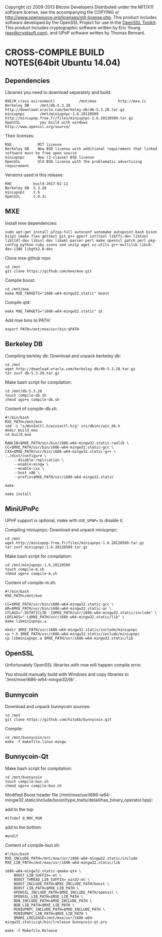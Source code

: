 Copyright (c) 2009-2013 Bitcoin Developers
Distributed under the MIT/X11 software license, see the accompanying
file COPYING or http://www.opensource.org/licenses/mit-license.php.
This product includes software developed by the OpenSSL Project for use in the [OpenSSL Toolkit](http://www.openssl.org/). This product includes
cryptographic software written by Eric Young ([eay@cryptsoft.com](mailto:eay@cryptsoft.com)), and UPnP software written by Thomas Bernard.


CROSS-COMPILE BUILD NOTES(64bit Ubuntu 14.04)
===================

Dependencies
------------
Libraries you need to download separately and build:

	MXE(M cross evironment)           /mnt/mxe          http://mxe.cc
	Berkeley DB     /mnt/db-5.3.28          http://download.oracle.com/berkeley-db/db-5.3.28.tar.gz
	miniupnpc       /mnt/miniupnpc-1.6.20120509         http://miniupnp.free.fr/files/miniupnpc-1.6.20120509.tar.gz
	OpenSSL         you build with windows        http://www.openssl.org/source/

Their licenses:

	MXE            MIT license
	Berkeley DB    New BSD license with additional requirement that linked software must be free open source
	miniupnpc      New (3-clause) BSD license
	OpenSSL        Old BSD license with the problematic advertising requirement

Versions used in this release:

	MXE          build-2017-02-11
	Berkeley DB  5.3.28
	miniupnpc    1.6
	OpenSSL      1.0.1c

MXE
-------
Install mxe dependencies:

	sudo apt-get install p7zip-full autoconf automake autopoint bash bison bzip2 cmake flex gettext git g++ gperf intltool libffi-dev libtool libltdl-dev libssl-dev libxml-parser-perl make openssl patch perl pkg-config python ruby scons sed unzip wget xz-utils g++-multilib libc6-dev-i386 libgtk2.0-dev

Clone mxe github repo

	cd /mnt
	git clone https://github.com/mxe/mxe.git

Compile boost:

	cd /mnt/mxe
	make MXE_TARGETS="i686-w64-mingw32.static" boost

Compile qt4:

	make MXE_TARGETS="i686-w64-mingw32.static" qt

Add mxe bins to PATH:

	export PATH=/mnt/mxe/usr/bin:$PATH

Berkeley DB
-----------
Compiling berkley db:
Download and unpack berkeley db:

	cd /mnt
	wget http://download.oracle.com/berkeley-db/db-5.3.28.tar.gz
	tar zxvf db-5.3.28.tar.gz

Make bash script for compilation:

	cd /mnt/db-5.3.28
	touch compile-db.sh
	chmod ugo+x compile-db.sh

Content of compile-db.sh:

	#!/bin/bash
	MXE_PATH=/mnt/mxe
	sed -i "s/WinIoCtl.h/winioctl.h/g" src/dbinc/win_db.h
	mkdir build_mxe
	cd build_mxe

	RANLIB=$MXE_PATH/usr/bin/i686-w64-mingw32.static-ranlib \
	CC=$MXE_PATH/usr/bin/i686-w64-mingw32.static-gcc \
	CXX=$MXE_PATH/usr/bin/i686-w64-mingw32.static-g++ \
	../dist/configure \
		--disable-replication \
		--enable-mingw \
		--enable-cxx \
		--host x86 \
		--prefix=$MXE_PATH/usr/i686-w64-mingw32.static

	make

	make install

MiniUPnPc
---------
UPnP support is optional, make with `USE_UPNP=` to disable it.

Compiling miniupnpc:
Download and unpack miniupnpc:

	cd /mnt
	wget http://miniupnp.free.fr/files/miniupnpc-1.6.20120509.tar.gz
	tar zxvf miniupnpc-1.6.20120509.tar.gz

Make bash script for compilation:

	cd /mnt/miniupnpc-1.6.20120509
	touch compile-m.sh
	chmod ugo+x compile-m.sh

Content of compile-m.sh:

	#!/bin/bash
	MXE_PATH=/mnt/mxe

	CC=$MXE_PATH/usr/bin/i686-w64-mingw32.static-gcc \
	AR=$MXE_PATH/usr/bin/i686-w64-mingw32.static-ar \
	CFLAGS="-DSTATICLIB -I$MXE_PATH/usr/i686-w64-mingw32.static/include" \
	LDFLAGS="-L$MXE_PATH/usr/i686-w64-mingw32.static/lib" \
	make libminiupnpc.a

	mkdir $MXE_PATH/usr/i686-w64-mingw32.static/include/miniupnpc
	cp *.h $MXE_PATH/usr/i686-w64-mingw32.static/include/miniupnpc
	cp libminiupnpc.a $MXE_PATH/usr/i686-w64-mingw32.static/lib

OpenSSL
-------
Unfortunately OpenSSL libraries with mxe will happen compile error.

You should manually build with Windows and copy libraries to '/mnt/mxe/i686-w64-mingw32/lib' .

Bunnycoin
-------
Download and unpack bunnycoin sources:

	cd /mnt
	git clone https://github.com/hitobb/bunnycoin.git

Compile:

	cd /mnt/bunnycoin/src
	make -f makefile.linux-mingw

Bunnycoin-Qt
-------
Make bash script for compilation:

	cd /mnt/bunnycoin
	touch compile-bun.sh
	chmod ugo+x compile-bun.sh

Modified Boost header file (/mnt/mxe/usr/i686-w64-mingw32.static/include/boost/type_traits/detail/has_binary_operator.hpp):

add to the top:

	#ifndef Q_MOC_RUN

add to the bottom:

	#endif

Content of compile-bun.sh:

	#!/bin/bash
	MXE_INCLUDE_PATH=/mnt/mxe/usr/i686-w64-mingw32.static/include
	MXE_LIB_PATH=/mnt/mxe/usr/i686-w64-mingw32.static/lib

	i686-w64-mingw32.static-qmake-qt4 \
		BOOST_LIB_SUFFIX=-mt \
		BOOST_THREAD_LIB_SUFFIX=_win32-mt \
		BOOST_INCLUDE_PATH=$MXE_INCLUDE_PATH/boost \
		BOOST_LIB_PATH=$MXE_LIB_PATH \
		OPENSSL_INCLUDE_PATH=$MXE_INCLUDE_PATH/openssl \
		OPENSSL_LIB_PATH=$MXE_LIB_PATH \
		BDB_INCLUDE_PATH=$MXE_INCLUDE_PATH \
		BDB_LIB_PATH=$MXE_LIB_PATH \
		MINIUPNPC_INCLUDE_PATH=$MXE_INCLUDE_PATH \
		MINIUPNPC_LIB_PATH=$MXE_LIB_PATH \
		QMAKE_LRELEASE=/mnt/mxe/usr/i686-w64-mingw32.static/qt/bin/lrelease bunnycoin-qt.pro

	make -f Makefile.Release
